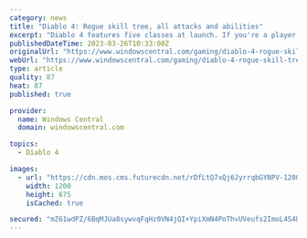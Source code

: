 ```yaml
---
category: news
title: "Diablo 4: Rogue skill tree, all attacks and abilities"
excerpt: "Diablo 4 features five classes at launch. If you're a player that wants to deal heavy critical damage using poisons and knives, the Rogue will be the one to choose. Rogue's abilities are powered by ..."
publishedDateTime: 2023-03-26T10:33:00Z
originalUrl: "https://www.windowscentral.com/gaming/diablo-4-rogue-skill-tree-all-attacks-and-abilities"
webUrl: "https://www.windowscentral.com/gaming/diablo-4-rogue-skill-tree-all-attacks-and-abilities"
type: article
quality: 87
heat: 87
published: true

provider:
  name: Windows Central
  domain: windowscentral.com

topics:
  - Diablo 4

images:
  - url: "https://cdn.mos.cms.futurecdn.net/rDfLtQ7xQj6JyrrqbGYNPV-1200-80.jpg"
    width: 1200
    height: 675
    isCached: true

secured: "mZ61wdPZ/6BqMJUa8sywvqFqHz0VN4jQI+YpiXmN4PoThvUVeufs2ImoL4S4UrVybqL2kf+61/MWEJOUZsImUZPVyypuWjo77ABmJzlf0z0gJ9bmM0GaynJx6BQl0YGQQGLf+JLZ4VhdbNRCVmK1XoI0iFFn6BESN+364KD9vwZ64FdcYZ6RBnqG/di9PZXNb+ICL39FCBGakC3eMo84SAUzzy5mKI81QXPCAASI4tXB44d5Q23FQMq68cZuyK3xI9JV9YBRi4bOCnhxUxgHeMbag6FFJU+x6F5Ia94TTbyeYUGf8xw3ZYNt9IBWyErg5DyJr1j7asHFG5XZgLe0dYy9QUAgQzAy2t76Y/Sf7W8=;faLHmweNmxQbqRbPFKEeRw=="
---
```


